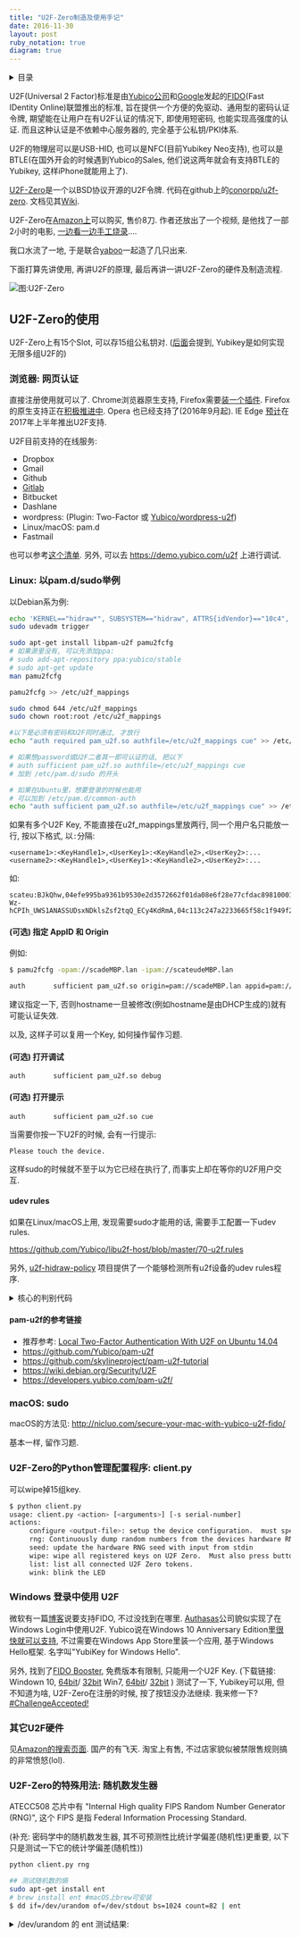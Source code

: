 ```yaml
---
title: "U2F-Zero制造及使用手记"
date: 2016-11-30
layout: post
ruby_notation: true
diagram: true
---
```


<details markdown="1"><summary>目录</summary>
* TOC
{:toc}
</details>

U2F(Universal 2 Factor)标准是由[Yubico公司](https://www.yubico.com/)和[Google](https://www.baidu.com/s?wd=谷歌)发起的[FIDO](https://fidoalliance.org/)(Fast IDentity Online)联盟推出的标准, 旨在提供一个方便的免驱动、通用型的密码认证令牌, 期望能在让用户在有U2F认证的情况下, 即使用短密码, 也能实现高强度的认证. 
而且这种认证是不依赖中心服务器的, 完全基于公私钥/PKI体系. 

U2F的物理层可以是USB-HID, 也可以是NFC(目前Yubikey Neo支持), 也可以是BTLE(在国外开会的时候遇到Yubico的Sales, 他们说这两年就会有支持BTLE的Yubikey, 这样iPhone就能用上了). 

[U2F-Zero](https://u2fzero.com/)是一个以BSD协议开源的U2F令牌. 代码在github上的[conorpp/u2f-zero](https://github.com/conorpp/u2f-zero). 文档见其[Wiki](https://github.com/conorpp/u2f-zero/wiki). 

U2F-Zero在[Amazon上](https://www.amazon.com/U2F-Zero/dp/B01L9DUPK6)可以购买, 售价8刀. 作者还放出了一个视频, 是他找了一部2小时的电影, [一边看一边手工烧录](https://conorpp.com/2016/09/23/designing-and-producing-2fa-tokens-to-sell-on-amazon/)....

我口水流了一地, 于是联合[yaboo](https://leoyaboo.github.io/)一起造了几只出来. 

下面打算先讲使用, 再讲U2F的原理, 最后再讲一讲U2F-Zero的硬件及制造流程. 

![图:U2F-Zero](https://camo.githubusercontent.com/8f7abb7f684061138bd2a0aefa631a6fddad0d35/68747470733a2f2f692e696d6775722e636f6d2f4865725a6857512e6a7067)

## U2F-Zero的使用

U2F-Zero上有15个Slot, 可以存15组公私钥对. ([后面](#yubikey-u2f-u2f-zero15)会提到, Yubikey是如何实现无限多组U2F的)

### 浏览器: 网页认证

直接注册使用就可以了. Chrome浏览器原生支持, Firefox需要[装一个插件](https://addons.mozilla.org/en-US/firefox/addon/u2f-support-add-on/). Firefox的原生支持正在[积极推进中](https://bugzilla.mozilla.org/show_bug.cgi?id=1065729). Opera 也已经支持了(2016年9月起). IE Edge [预计](https://www.yubico.com/2016/07/over-a-dozen-services-supporting-fido-u2f/)在2017年上半年推出U2F支持.

U2F目前支持的在线服务:

 - Dropbox
 - Gmail
 - Github
 - [Gitlab](https://www.yubico.com/why-yubico/for-businesses/developer-platforms/gitlab/)
 - Bitbucket
 - Dashlane
 - wordpress: (Plugin: Two-Factor 或 [Yubico/wordpress-u2f](https://github.com/Yubico/wordpress-u2f))
 - Linux/macOS: pam.d
 - Fastmail

也可以参考[这个清单](http://www.dongleauth.info/). 另外, 可以去 <https://demo.yubico.com/u2f> 上进行调试. 

### Linux: 以pam.d/sudo举例

以Debian系为例:

```bash
echo 'KERNEL=="hidraw*", SUBSYSTEM=="hidraw", ATTRS{idVendor}=="10c4", ATTRS{idProduct}=="8acf", TAG+="uaccess"' >> /etc/udev/rules.d/70-u2f.rules
sudo udevadm trigger

sudo apt-get install libpam-u2f pamu2fcfg
# 如果源里没有, 可以先添加ppa:
# sudo add-apt-repository ppa:yubico/stable
# sudo apt-get update
man pamu2fcfg

pamu2fcfg >> /etc/u2f_mappings

sudo chmod 644 /etc/u2f_mappings
sudo chown root:root /etc/u2f_mappings

#以下是必须有密码和U2F同时通过, 才放行
echo "auth required pam_u2f.so authfile=/etc/u2f_mappings cue" >> /etc/pam.d/sudo 

# 如果想password或U2F二者其一即可认证的话, 把以下
# auth sufficient pam_u2f.so authfile=/etc/u2f_mappings cue
# 加到 /etc/pam.d/sudo 的开头

# 如果在Ubuntu里，想要登录的时候也能用
# 可以加到 /etc/pam.d/common-auth
echo "auth sufficient pam_u2f.so authfile=/etc/u2f_mappings cue" >> /etc/pam.d/common-auth
```

如果有多个U2F Key, 不能直接在u2f_mappings里放两行, 同一个用户名只能放一行, 按以下格式, 以`:`分隔:

```
<username1>:<KeyHandle1>,<UserKey1>:<KeyHandle2>,<UserKey2>:...
<username2>:<KeyHandle1>,<UserKey1>:<KeyHandle2>,<UserKey2>:...
```

如:

```
scateu:BJkQhw,04efe995ba9361b9530e2d3572662f01da08e6f28e77cfdac8981000128c0597ee5d706b7eaee9ea3a79f572654c482daa0ef9193407a3a2b379e284c08bb95a59:axh4xfEr6o_i6z8BAXcW24Q_2AWGgfx2HiW7FURLV-Wz-hCPIh_UWS1ANASSUDsxNDklsZsf2tqQ_ECy4KdRmA,04c113c247a2233665f58c1f949f25c91f9408b7dc769e69c844e147fabc6cba73be629f2dc4a8c559aeab72ca24fcd5bce221b29ea5cd0a52131f2426625376d7
```

#### (可选) 指定 AppID 和 Origin

例如:

```bash
$ pamu2fcfg -opam://scadeMBP.lan -ipam://scateudeMBP.lan

auth       sufficient pam_u2f.so origin=pam://scadeMBP.lan appid=pam://scadeMBP.lan 
```

建议指定一下, 否则hostname一旦被修改(例如hostname是由DHCP生成的)就有可能认证失效. 

以及, 这样子可以复用一个Key, 如何操作留作习题. 

#### (可选) 打开调试

```
auth       sufficient pam_u2f.so debug
```

#### (可选) 打开提示

```
auth       sufficient pam_u2f.so cue
```

当需要你按一下U2F的时候, 会有一行提示:

```
Please touch the device.
```

这样sudo的时候就不至于以为它已经在执行了, 而事实上却在等你的U2F用户交互. 

#### udev rules

如果在Linux/macOS上用, 发现需要sudo才能用的话, 需要手工配置一下udev rules. 

<https://github.com/Yubico/libu2f-host/blob/master/70-u2f.rules>

另外, [u2f-hidraw-policy](https://github.com/amluto/u2f-hidraw-policy/blob/master/u2f_hidraw_id.c) 项目提供了一个能够检测所有u2f设备的udev rules程序. 

<details markdown="1"><summary> 核心的判别代码 </summary>

```c
/*
 * Detect U2F tokens.  See:
 * https://fidoalliance.org/specs/fido-u2f-HID-protocol-v1.0-rd-20141008.pdf
 * http://www.usb.org/developers/hidpage/HUTRR48.pdf
 */

if (type == HID_RPTDESC_TYPE_LOCAL &&
    tag == HID_RPTDESC_LOCAL_ITEM_USAGE) {
	if (usage_page == 0xf1d0 && value == 0x1)
		is_u2f_token = 1;
}
```

</details>

#### pam-u2f的参考链接

 - 推荐参考: [Local Two-Factor Authentication With U2F on Ubuntu 14.04](http://seabre.github.io/blog/2015/10/17/local-two-factor-authentication-with-u2f-on-ubuntu-14-dot-04/)
 - <https://github.com/Yubico/pam-u2f>
 - <https://github.com/skylineproject/pam-u2f-tutorial>
 - <https://wiki.debian.org/Security/U2F>
 - <https://developers.yubico.com/pam-u2f/>

### macOS: sudo

macOS的方法见: <http://nicluo.com/secure-your-mac-with-yubico-u2f-fido/>

基本一样, 留作习题. 

### U2F-Zero的Python管理配置程序: client.py

可以wipe掉15组key. 

```bash
$ python client.py 
usage: client.py <action> [<arguments>] [-s serial-number]
actions:
     configure <output-file>: setup the device configuration.  must specify pubkey output.
     rng: Continuously dump random numbers from the devices hardware RNG.
     seed: update the hardware RNG seed with input from stdin
     wipe: wipe all registered keys on U2F Zero.  Must also press button 5 times.  Not reversible.
     list: list all connected U2F Zero tokens.
     wink: blink the LED
```

### Windows 登录中使用 U2F

微软有一篇[博客](https://blogs.windows.com/business/2015/02/13/microsoft-announces-fido-support-coming-to-windows-10/#S7B8gOOB2Y2xyQc6.97)说要支持FIDO, 不过没找到在哪里. 
[Authasas](https://www.authasas.com/products/diversity-of-supported-authentication-types-and-devices/fido-u2f-authentication/)公司貌似实现了在Windows Login中使用U2F. 
Yubico说在Windows 10 Anniversary Edition里[很快就可以支持](https://www.yubico.com/2016/09/yubikey-works-windows-hello/), 不过需要在Windows App Store里装一个应用, 基于Windows Hello框架. 名字叫"YubiKey for Windows Hello". 

另外, 找到了[FIDO Booster](http://www.vancosys.com/fidobooster/), 免费版本有限制, 只能用一个U2F Key. 
(下载链接: Windown 10, 
<a href="http://www.vancosys.com/Resources/Setup_FIDOboosterUno(64)_Win10.exe">64bit</a>/
<a href="http://www.vancosys.com/Resources/Setup_FIDOboosterUno_Win10(32).exe">32bit</a> Win7,
<a href="http://www.vancosys.com/Resources/Setup_FIDOboosterUno(64).exe">64bit</a>/
<a href="http://www.vancosys.com/Resources/Setup_FIDOboosterUno(32).exe">32bit</a>
)
测试了一下, Yubikey可以用, 但不知道为啥, U2F-Zero在注册的时候, 按了按钮没办法继续. 我来修一下? [#ChallengeAccepted!](https://github.com/conorpp/u2f-zero/issues/40)


### 其它U2F硬件

见[Amazon的搜索页面](https://www.amazon.com/s/?field-keywords=%22FIDO%20U2F%20Security%20Key%22). 国产的有飞天. 淘宝上有售, 不过店家貌似被禁限售规则搞的非常愤怒(lol). 

### U2F-Zero的特殊用法: 随机数发生器

ATECC508 芯片中有 "Internal High quality FIPS Random Number Generator (RNG)", 这个 FIPS 是指 Federal Information Processing Standard. 

(补充: 密码学中的随机数发生器, 其不可预测性比统计学偏差(随机性)更重要, 以下只是测试一下它的统计学偏差(随机性))

```bash
python client.py rng

## 测试随机数的熵
sudo apt-get install ent
# brew install ent #macOS上brew可安装
$ dd if=/dev/urandom of=/dev/stdout bs=1024 count=82 | ent
```

<details markdown="1"><summary> /dev/urandom 的 ent 测试结果: </summary>
```
Entropy = 7.997559 bits per byte.

Optimum compression would reduce the size
of this 83968 byte file by 0 percent.

Chi square distribution for 83968 samples is 285.90, and randomly
would exceed this value 8.92 percent of the times.

Arithmetic mean value of data bytes is 127.5114 (127.5 = random).
Monte Carlo value for Pi is 3.166499929 (error 0.79 percent).
Serial correlation coefficient is 0.002367 (totally uncorrelated = 0.0).
```
</details>

<details markdown="1"><summary> U2F-Zero 的 ent 测试结果: </summary>
```
Entropy = 7.997905 bits per byte.

Optimum compression would reduce the size
of this 84109 byte file by 0 percent.

Chi square distribution for 84109 samples is 245.11, and randomly
would exceed this value 66.06 percent of the times.

Arithmetic mean value of data bytes is 127.4697 (127.5 = random).
Monte Carlo value for Pi is 3.120844628 (error 0.66 percent).
Serial correlation coefficient is -0.004439 (totally uncorrelated = 0.0).
```
</details>

<details markdown="1"><summary> 对照组 /dev/zero 的 ent 测试结果: </summary>
```
scateu@scadeMBP:~$ dd if=/dev/zero of=/dev/stdout bs=1024 count=3000 | ent
Entropy = 0.000000 bits per byte.

Optimum compression would reduce the size
of this 3072000 byte file by 100 percent.

Chi square distribution for 3072000 samples is 783360000.00, and randomly
would exceed this value less than 0.01 percent of the times.

Arithmetic mean value of data bytes is 0.0000 (127.5 = random).
Monte Carlo value for Pi is 4.000000000 (error 27.32 percent).
Serial correlation coefficient is undefined (all values equal!).
```
</details>

请教了一下[统计学<del>家</del>者](https://www.facebook.com/zhangyi.jamie), 她说:

> 读了一下chisquare那部分, 那个percentage像是p value一样. 
> 按照这个标准第二个generator更random. 
> 虽然都基本通过了假设检验的标准. 
> percentage越接近50越random. 

ent程序的[文档](http://www.fourmilab.ch/random/)上说:

> If the percentage is greater than 99% or less than 1%, the sequence is almost certainly not random. If the percentage is between 99% and 95% or between 1% and 5%, the sequence is suspect. Percentages between 90% and 95% and 5% and 10% indicate the sequence is "almost suspect". Note that our JPEG file, while very dense in information, is far from random as revealed by the chi-square test. 


### TODO: 给 U2F-Zero 提供改进

#### 清理某个 Keyhandle

TODO

#### 像Yubikey那样, 支持无限多个绑定

TODO

## U2F 原理

### 概述

Host 方面主要的代码在 `u2f-zero/tools/u2f_zero_client/client.py` 这里. 

`tests/`目录里有测试用例, 可供参考. 

以下摘自[U2F Overview](https://fidoalliance.org/specs/u2f-specs-master/fido-u2f-overview.html):

> The U2F device and protocol need to guarantee user privacy and security. At the core of the protocol, the U2F device has a capability (ideally, embodied in a secure element) which mints an origin-specific public/private key pair. The U2F device gives the public key and a Key Handle to the origin online service or website during the user registration step.   
> Later, when the user performs an authentication, the origin online service or website sends the Key Handle back to the U2F device via the browser. The U2F device uses the Key Handle to identify the user's private key, and creates a signature which is sent back to the origin to verify the presence of the U2F device. Thus, the Key Handle is simply an identifier of a particular key on the U2F device.   
> The key pair created by the U2F device during registration is origin specific. During registration, the browser sends the U2F device a hash of the origin (combination of protocol, hostname and port). The U2F device returns a public key and a Key Handle.  Very importantly, the U2F device encodes the requesting origin into the Key Handle.  Later, when the user attempts to authenticate, the server sends the user's Key Handle back to the browser. The browser sends this Key Handle and the hash of the origin which is requesting the authentication. The U2F device ensures that it had issued this Key Handle to that particular origin hash before performing any signing operation. If there is a mismatch no signature is returned.   
> This origin check ensures that the public keys and Key Handles issued by a U2F device to a particular online service or website cannot be exercised by a different online service or website (i.e., a site with a different name on a valid SSL certificate).  This is a critical privacy property -- assuming the browser is working as it should, a site can verify identity strongly with a user's U2F device only with a key which has been issued to that particular site by that particular U2F device. If this origin check was not present, a public key and Key Handle issued by a U2F device could be used as a 'supercookie' which allows multiple colluding sites to strongly verify and correlate a particular user's identity.

<div class="diagram">
participant Device
participant Browser
participant Server
Browser->Server: username and password
Note over Server: verify password
Note over Server: generate challenge
Server->Browser:  challenge
Browser->Device: challenge
Note over Device: user touches button
Device-->Browser: response
Browser->Server: response
Note over Server: verify response
</div>


#### 数据格式

 - [出处](https://fidoalliance.org/specs/fido-u2f-v1.0-nfc-bt-amendment-20150514/fido-u2f-raw-message-formats.html)

In this current version of U2F, the framing is defined based on the ISO7816-4:2005 extended APDU format. 

#### 参考代码

 - [conorpp/u2f-zero](https://github.com/conorpp/u2f-zero)
 - [google/u2f-ref-code](https://github.com/google/u2f-ref-code/) 其中有 U2FTest/HIDTest 值得参考
 - [flynn/u2f](https://github.com/flynn/u2f)
 - [npmjs: u2f-client](https://www.npmjs.com/package/u2f-client)
 - [Yubico: Protocol Details of U2F](https://developers.yubico.com/U2F/Protocol_details/Specification.html)
 - [把Arduino做成U2F Key](http://hackaday.com/2015/11/09/turning-a-teensy-into-a-u2f-key/)
   - http://tinyhack.com/2015/11/08/teensy-lc-u2f-key/
   - 这个链接中对U2F协议的描述也比较好
   - https://github.com/yohanes/teensy-u2f

<details markdown="1"> <summary> 测试flynn/u2f(对Yubikey): </summary>
```
(sid)scateu@localhost:~/dev/go/u2f-go/u2ftoken/example$ sudo ./main
2016/10/30 21:36:54 manufacturer = "Yubico", product = "Yubico Yubikey NEO OTP+U2F+CCID", vid = 0x0116, pid = 0x1050
2016/10/30 21:36:55 version: U2F_V2
2016/10/30 21:36:55 registering, provide user presence
2016/10/30 21:37:07 registered: 0504[1518 fewer characters...]6dcf85
2016/10/30 21:37:07 key handle: 8479a4fc387a890acb796f0e80eb4fc1fea31ede4a39b7923e6d256edf9e9207edb280101fa4373728f10dd6d66cdc9959deda38faffc3f8156d26f9cea71a60
```
</details>

<details markdown="1"> <summary> google/u2f-ref-code 的测试(对Yubikey): </summary>
```
(sid)scateu@localhost:~/tmp/u2f-ref-code/u2f-tests/HID$ sudo ./HIDTest  /dev/hidraw1
PASS(test_Idle())
PASS(test_Init())
PASS(test_BasicInit())
PASS(test_Unknown(U2FHID_SYNC))
PASS(test_InitOnNonBroadcastEchoesCID())
PASS(test_InitUnderLock())
PASS(test_InitSelfAborts())
PASS(test_InitOther())
PASS(test_OptionalWink())
PASS(test_Lock())
PASS(test_Echo())
PASS(test_LongEcho())
PASS(test_Timeout())
PASS(test_WrongSeq())
PASS(test_NotCont())
PASS(test_NotFirst())
PASS(test_Limits())
PASS(test_Busy())
PASS(test_LeadingZero())
PASS(test_Idle(2.0))
PASS(test_NothingOnChannel0())
PASS(test_OnlyInitOnBroadcast())
PASS(test_Descriptor())

(sid)scateu@localhost:~/tmp/u2f-ref-code/u2f-tests/HID$ sudo ./U2FTest /dev/hidraw1
PASS(check_Compilation())
PASS(test_Version())
PASS(test_UnknownINS())
PASS(test_WrongLength_U2F_VERSION())
PASS(test_WrongLength_U2F_REGISTER())
PASS(test_BadCLA())
PASS(test_Enroll(0x6985))
Touch device and hit enter..
PASS(test_Enroll(0x9000))
PASS(test_Sign(0x6985))
PASS(test_Sign(0x6985, true))
PASS(test_Sign(0x6a80))
PASS(test_Sign(0x6a80))
Touch device and hit enter..
PASS(test_Sign(0x6985, true))
PASS(ctr1 = test_Sign(0x9000))
PASS(test_Sign(0x6985))
Touch device and hit enter..
PASS(ctr2 = test_Sign(0x9000))
```
</details>

### U2F-Zero Firmware 代码阅读


#### 开启调试输出

```c
firmware/inc/app.h
42://#define U2F_PRINT
```

#### 测试模式

需要定义或干宏如: `SHA_TEST` 等.  见`tests/test.c`

#### USB HID 指令集

<details markdown="1"><summary> 自定义的命令 custom.h: </summary>
```cpp
#define U2F_CUSTOM_GET_RNG		0x21
#define U2F_CUSTOM_SEED_RNG		0x22
#define U2F_CUSTOM_WIPE_KEYS		0x23
#define U2F_CUSTOM_WINK			0x24
```
</details>

<details markdown="1"><summary> SETUP时的标准指令: </summary> 
```cpp
#define U2F_CONFIG_GET_SERIAL_NUM			0x80
#define	U2F_CONFIG_IS_BUILD				0x81
#define U2F_CONFIG_IS_CONFIGURED			0x82
#define U2F_CONFIG_LOCK					0x83
#define U2F_CONFIG_GENKEY				0x84
```
</details>

U2F交互的指令处理大部分在 `u2f_hid.c: void u2f_hid_request(struct u2f_hid_msg* req)`里面. 

<details markdown="1"><summary>U2F Native Command:</summary> 
```cpp
// U2F native commands
#define U2F_REGISTER 						0x01
#define U2F_AUTHENTICATE 					0x02
#define U2F_VERSION 						0x03
#define U2F_VENDOR_FIRST 					0xc0
#define U2F_VENDOR_LAST 					0xff
```
</details>

所以总体的处理流程是 `u2f_hid --> u2f --> u2f_atecc`



#### 最大容量能存几个证书?

15个:

```cpp
inc/app.h:
#define U2F_ATTESTATION_KEY_SLOT        15
```

#### Yubikey U2F 为什么可以关联无穷多组? 而U2F-Zero只能存15组


> There is no practical limit to the U2F secured services the Security Key can be associated with. During the registration process, the key pairs are generated on the device (secure element) but the key pairs are not stored on the Security Key. Instead, the key pair (public key and encrypted private key) are stored by each relying party/service that initiated the registration. Therefore, this approach allows for an unlimited number of services to be associated with the Security Key.

 - <https://www.yubico.com/2014/11/yubicos-u2f-key-wrapping/>

U2F标准中是支持两种方式, 一种是把Key Pair存到Yubikey里, 但是这样的话有存储上限; 另一种是让网站那一侧存储生成的Public Key和被Yubikey加密过的Private Key, 认证的时候把这两个都发给Yubikey, 这样Yubikey就拿设备主密钥解密, 从而有了这个Private Key, 从而可以其实无限组U2F认证.  而这种方式虽然从机制是来说是安全的, 但是毕竟Private Key离开了设备, 并不令人开心. 于是Yubikey的实现方案是引入一个随机数Nonce, 网站那一侧存Nonce, 认证的时候把Nonce发到Yubikey上, 从而重生成出原来的Private Key. 

Yubikey的方式见下图:

![Yubico关于Yubikey U2F可无限注册的图示](https://www.yubico.com/wp-content/uploads/2014/11/key_wrapping.png)

*Note*: 在多数密码系统里, 可以根据Private Key生成Public Key:


> That depends on the crypto system.  
> In RSA, we have (citing Wikipedia):  
> The public key consists of the modulus n and the public (or encryption) exponent e. The private key consists of the modulus n and the private (or decryption) exponent d which must be kept secret.  
> Now if we have n and d (the private key), we are only missing e for the public key. But e is often fairly small (less than three digits), or even fixed (a common value is 65537). In these cases getting the public key is trivial.  
> For Elliptic Curve Diffie-Hellman, the private key is d, and the public key dG (with G also public), so it's trivial as well.  
> In most asymmetrical crypto system implementation, the only fact that is ensured is that you cannot find the private key from the public key. The other way round, finding the public key from the private key is trivial in most case.

(此部分也转载到了这个[中文wiki](https://github.com/The-Orizon/YubiKeyUserGroup/blob/master/2016-09-11-about-yubikey-4.md).)

另外,  在[Github](https://github.com/conorpp/u2f-zero/issues/38)上最近也有人在讨论这件事. 

### demo.yubico.com

(另一个DEMO: <https://akisec.com/demo/>)

<https://demo.yubico.com/u2f>

<details markdown="1"> <summary> 注册过程:  </summary> 
```
Login Data
username: scateu
password: scateu

Registration Data
origin: https://demo.yubico.com
version: U2F_V2
challenge: 9J4Y-5JFuGlWxA8Oz-ue_6i8160lhMMSCSn2Sst4ybM
appId: https://demo.yubico.com

Response Data
clientData: {"typ":"navigator.id.finishEnrollment","challenge":"9J4Y-5JFuGlWxA8Oz-ue_6i8160lhMMSCSn2Sst4ybM","origin":"https://demo.yubico.com","cid_pubkey":"unused"}
registrationData: 0504[1519 fewer characters...]33d

Attestation Certificate
Certificate:
    Data:
        Version: 3 (0x2)
        Serial Number: 174263295 (0xa630bff)
    Signature Algorithm: sha256WithRSAEncryption
        Issuer: CN=Yubico U2F Root CA Serial 457200631
        Validity
            Not Before: Aug  1 00:00:00 2014 GMT
            Not After : Sep  4 00:00:00 2050 GMT
        Subject: CN=Yubico U2F EE Serial 174263295
        Subject Public Key Info:
            Public Key Algorithm: id-ecPublicKey
                Public-Key: (256 bit)
                pub: 
                    04:a4:23:64:5d:ba:8b:23:ed:6c:d9:e5:e4:8b:93:
		    [3 fewer lines..]
                    00:d4:26:d0:9f
                ASN1 OID: prime256v1
        X509v3 extensions:
            1.3.6.1.4.1.41482.2: 
                1.3.6.1.4.1.41482.1.2
    Signature Algorithm: sha256WithRSAEncryption
         65:39:b0:32:a1:cf:c4:48:d2:07:ae:14:9b:0a:b6:b4:60:ca:
	 [13 lines removed....]
         65:51:61:b4
-----BEGIN CERTIFICATE-----
MIICLjCCARigAwIBAgIECmML/zALBgkqhkiG9w0BAQswLjEsMCoGA1UEAxMjWXVi
[10 lines removed...]
F3MgmDRkJ++/a2pV0wAYfPC3tC57BtBdH/UXEB8xZVFhtA==
-----END CERTIFICATE-----

```
</details>

<details markdown="1"> <summary> 验证过程: </summary> 
```
Login Data
username: scateu
password: scateu

Challenge Data
version: U2F_V2
challenge: CbxdAfbOc_S09coJQCs7JOvx9TYHAFSfPlyWLHUZddI
keyHandle: c_NlkEhsJMDN7r_yVXrYAXSS-ZSrAAeep2QJirChH49Frp41_4j9Q_VvKlGS2pOgSBdlGGVjOb8x6NT7n1w4yQ

Response Data
clientData: {"typ":"navigator.id.getAssertion","challenge":"CbxdAfbOc_S09coJQCs7JOvx9TYHAFSfPlyWLHUZddI","origin":"https://demo.yubico.com","cid_pubkey":"unused"}
signatureData: AQAAAAwwRgIhAOEUulp7hYWZuxWfCHEgDPdr4WRwRI7a1j2eKyA8xbyXAiEA-xXrglVrMro7bFr7dAg-MoXi2PSfjhufhD9nJWHdDcw

Authentication Parameters
touch: true
counter: 12
```
</details>


### 文献参考

 - [FIDO的所有Specs列表](http://fidoalliance.org/specs/)
 - [FIDO联盟关于U2F原理的Overview](https://fidoalliance.org/specs/fido-u2f-overview-ps-20150514.pdf)
 - [FIDO联盟关于U2F HID接口的Overview](https://fidoalliance.org/specs/fido-u2f-HID-protocol-v1.0-rd-20141008.pdf)
 - [Yubico: U2F协议的描述](https://developers.yubico.com/U2F/Protocol_details/)
   - [Yubico: U2F Technical Overview](https://developers.yubico.com/U2F/Protocol_details/Overview.html)
 - [FIDO联盟: U2F spec](https://fidoalliance.org/specs/fido-u2f-v1.0-nfc-bt-amendment-20150514/fido-u2f-raw-message-formats.html)
 - [Github: Virtual U2F 项目](https://github.com/mplatt/virtual-u2f)
 - [Yubico: Google 使用了两年FIDO U2F Security Keys之后的体验报告](https://www.yubico.com/2016/02/use-of-fido-u2f-security-keys-focus-of-2-year-google-study/)


## U2F-Zero硬件分析及制造流程

```text
+-----------+      +--------------+ 
| ATECC508A |      | Silabs       |
|           | <--> | EFM8UB11F16G | <--USB--> Host
+-----------+      +--------------+
  密码学芯片          单片机       
```

### Datasheet

 - <https://www.silabs.com/Support%20Documents/TechnicalDocs/EFM8UB1_DataSheet.pdf>
   - [Debugger使用说明](https://www.silabs.com/Support%20Documents/TechnicalDocs/8-bit-USB-Debug-Adapter.pdf)
   - [Debugger页面](https://www.silabs.com/products/mcu/Pages/USBDebug.aspx)
 - [ATECC508A Datasheet Summary](http://www.atmel.com/Images/Atmel-8923S-CryptoAuth-ATECC508A-Datasheet-Summary.pdf)
   - [All Documents](http://www.atmel.com/devices/ATECC508A.aspx?tab=documents)
   - [Application Note: CryptoAuthentication Personalization Guide](http://www.atmel.com/Images/Atmel-8845-CryptoAuth-ATSHA204A-ATECC508A-Personalization-Guide-ApplicationNote.pdf)
   - [Application Note: Public Key Validation](http://www.atmel.com/Images/Atmel-8932-CryptoAuth-ATECC508A-Public-Key-Validation_ApplicationNote.pdf)
   - Reference the respective ATECC508A full datasheet **(available under NDA)**

<details markdown="1"><summary> 密码学芯片 Atmel ATECC508 的特性列表: </summary>

 - Cryptographic Co-processor with Secure Hardware-based Key Storage
 - Performs High-Speed Public Key (PKI) Algorithms
   - ECDSA: FIPS186-3 Elliptic Curve Digital Signature Algorithm
   - ECDH: FIPS SP800-56A Elliptic Curve Diffie-Hellman Algorithm
 - NIST Standard P256 Elliptic Curve Support
 - SHA-256 Hash Algorithm with HMAC Option
 - Host and Client Operations
 - 256-bit Key Length
 - Storage for up to 16 Keys
 - Two high-endurance monotonic counters
 - Guaranteed Unique 72-bit Serial Number
 - Internal High-quality FIPS Random Number Generator (RNG)
 - 10Kb EEPROM Memory for Keys, Certificates, and Data
 - Storage for up to 16 Keys
 - Multiple Options for Consumption Logging and One Time Write Information
 - Intrusion Latch for External Tamper Switch or Power-on Chip Enablement. Multiple I/O Options:
   - High-speed Single Pin Interface, with One GPIO Pin
   - 1MHz Standard I2C Interface
 - 2.0V to 5.5V Supply Voltage Range
 - 1.8V to 5.5V IO levels
 - `< 150nA` Sleep Current
 - 8-pad UDFN, 8-lead SOIC, and 3-lead CONTACT Packages

</details>

### USB 烧写流程

详细流程见其[Wiki:Building a U2F Token](https://github.com/conorpp/u2f-zero/wiki/Building-a-U2F-Token)

1. 使用[Simplicity Studio(一定要v3)](https://www.silabs.com/products/mcu/Pages/simplicity-studio-version3.aspx)和编程器, 刷入一个初始固件`SETUP.hex`, 供后面配置证书使用. 
  - 编程器刷写时, 要把U2F-Zero插到电脑上供电
  - (这个固件也可以自行编译, 编译的时候要开启`ATECC_SETUP_DEVICE`宏, 才能生成这一种固件)
2. (只做一遍就行) `ca/genca.sh` 生成 CA 证书
3. (每一个Key都要做一遍)  `./setup_device.sh gencert/ca/key.pem`
  - 功能为: "lock ATECC508 configuration, pull public key, and create attestation certificate"
4. 上一步中, `../firmware/src/cert.c`已经被重写, 于是打开IDE, 重新编译固件, 再次烧入Key. 

**MAYBE** 使用Arduino做为编程器: <https://github.com/x893/C2.Flash>

### Attestation Cert

[Attestation]{认证,鉴证,证实}
证书是用于验证USB Key的合法性.
[W3C:FIDO 2.0:Key Attestation Format](https://www.w3.org/Submission/2015/SUBM-fido-key-attestation-20151120/) 中有表述. 

有趣的是, U2F-Zero 的 `inc/u2f.h` 里有这样一个定义:

```c
// Key id/handle for the private key for attestation
#define U2F_ATTESTATION_HANDLE              ((uint8_t *)"\x00\x00\x00\x00")
```
另外, 在 Registration 过程中, 需要用 Attestation Key 对 req 进行签署. (用的是ECDSA算法)
而在 Authentication 过程中, 调用的是 req 里传入的 Key Handle 对应的 Key 来签署了. (用的也是ECDSA算法)

对于U2F-Zero来说, EEPROM上可以存16组key. 其中第16组是Attestation Key. 用于验证设备本身. 这个Key Pair会在密码学芯片上产生, 导出Public Key, 然后被根证书签一下, 然后写到单片机固件中, 烧回单片机上. 

#### 分析: u2f-zero/tools/setup_device.sh 中的证书生成过程

**为了看的明白, 我把`setup_device.sh`脱一下水**

由于`setup_device.sh`里面被作者加入了一些适用于批量烧写及SN号写入的脚本, 看起来很混乱. 把这些逻辑去除, 发现这个设置脚本就做了几件事:

```bash
echo "configuring..."
client.py configure pubkey.hex >/dev/null
echo "generate attestation certificate..."
gencert.sh gencert/ca/key.pem "$(cat pubkey.hex)" attest.der > ../firmware/src/cert.c
echo "Open Simplicity Studio and rebuild final program."
echo "Then you can erase and reprogram U2F Token."
```

- 与设备交互, 生成 `pubkey.hex` 文件(猜测应该是在设备上生成了私钥)
- 调用 `gencert.sh` 生成 `attest.der` 
  - `hex2pubkey`
      - 把`pubkey.hex`恢复成pem格式`pubkey.pem`(是一个prime256v1 ECC public key)
      - hex的格式是, 前64字节是坐标`x`, 后64字节是坐标`y`. 
  - `signcert`
      - 用CA的私钥`gencert/ca/key.pem`签了一下上述公钥`pubkey.pem`, 导出为证书`attest.der`文件. 
      - `signcert.c`里面默认使用了`CN=u2fzero.com`等证书Subject信息. 按wiki的说法是, 如果有需要的话, 可以改这个. 
  - 调用`cbytes.py`, 处理了一下中间生成的`attest.der`(转成ASCII, 打印到标准输出), 管道写入 `../firmware/src/cert.c`

*NOTE*: `src/cert.c`在`u2f_register()`中被`u2f_get_attestation_cert`调用, 通过USB返回给Host. 

*NOTE*: `../firmware/src/descriptors.c`里有定义U2F-Zero的SN. 



#### U2F-Zero预置的Attestation Cert

位于`firmware/src/cert.c`里面:

```
Signature Algorithm: ecdsa-with-SHA256
Issuer: C=VA, O=ConorCo LLC, CN=u2fzero.com
```

<details markdown="1"><summary> firmware/src/cert.c 预置证书的详细内容 </summary>
```bash
$ man x509 #可以参考Man Page
$ openssl x509 -in b.pem -text
Certificate:
    Data:
        Version: 1 (0x0)
        Serial Number: 1 (0x1)
        Signature Algorithm: ecdsa-with-SHA256
        Issuer: C=VA, O=ConorCo LLC, CN=u2fzero.com
        Validity
            Not Before: Jul 26 04:53:09 2016 GMT
            Not After : Jul 25 04:53:09 2022 GMT
        Subject: C=VA, O=ConorCo LLC, CN=u2fzero.com
        Subject Public Key Info:
            Public Key Algorithm: id-ecPublicKey
            EC Public Key:
                pub:
                    04:7e:b9:41:e6:14:25:3d:85:b2:45:3f:dc:df:6d:
                    0f:02:52:d5:da:fb:5a:fe:db:a8:f2:01:e0:03:c9:
                    e5:2b:1d:bf:64:03:34:33:e6:e0:c1:a1:21:53:6d:
                    a5:7c:c5:82:b5:d1:53:54:fb:99:bb:27:ec:18:78:
                    48:23:34:09:5b
                ASN1 OID: prime256v1
    Signature Algorithm: ecdsa-with-SHA256
        30:46:02:21:00:b9:01:10:f1:18:b4:f0:bd:35:3b:6a:60:55:
        8d:e8:3a:88:70:8a:3c:03:2b:14:56:58:fe:11:29:7d:3a:05:
        ce:02:21:00:f4:d8:89:1a:fc:36:5a:d7:f2:e9:8d:5a:b3:4b:
        ae:a2:a1:48:80:db:37:14:c3:b7:56:bb:2b:12:69:f2:07:cd
-----BEGIN CERTIFICATE-----
MIIBWzCCAQACAQEwCgYIKoZIzj0EAwIwOTELMAkGA1UEBhMCVkExFDASBgNVBAoM
C0Nvbm9yQ28gTExDMRQwEgYDVQQDDAt1MmZ6ZXJvLmNvbTAeFw0xNjA3MjYwNDUz
MDlaFw0yMjA3MjUwNDUzMDlaMDkxCzAJBgNVBAYTAlZBMRQwEgYDVQQKDAtDb25v
ckNvIExMQzEUMBIGA1UEAwwLdTJmemVyby5jb20wWTATBgcqhkjOPQIBBggqhkjO
PQMBBwNCAAR+uUHmFCU9hbJFP9zfbQ8CUtXa+1r+26jyAeADyeUrHb9kAzQz5uDB
oSFTbaV8xYK10VNU+5m7J+wYeEgjNAlbMAoGCCqGSM49BAMCA0kAMEYCIQC5ARDx
GLTwvTU7amBVjeg6iHCKPAMrFFZY/hEpfToFzgIhAPTYiRr8NlrX8umNWrNLrqKh
SIDbNxTDt1a7KxJp8gfN
-----END CERTIFICATE-----
```
</details>

#### TODO client.py configure 过程

本节参考[Application Note: Personalization Guide](http://www.atmel.com/Images/Atmel-8845-CryptoAuth-ATSHA204A-ATECC508A-Personalization-Guide-ApplicationNote.pdf). 

 - 一共有16个Slot
 - ATECC508A的I2C地址是`0xC0`
 -

按照`u2f-zero/tools/u2f_zero_client/client.py`中的`do_configure`

```
config: (共113 bytes)

0000: 0123 6d10 0000 5000 d72c a571 eec0 8500  .#m...P..,.q....
0010: c000 5500 83a0 83a0 83a0 83a0 83a0 83a0  ..U.............
0020: 83a0 83a0 83a0 83a0 83a0 83a0 83a0 83a0  ................
0030: 83a0 83a0 ffff ffff 0000 0000 ffff ffff  ................
0040: 0000 0000 ffff ffff ffff ffff ffff ffff  ................
0050: ffff ffff 0000 5555 ffff 0000 0000 0000  ......UU........
0060: 1300 1300 1300 1300 1300 1300 1300 1300  ................
0070: 1300 1300 1300 1300 1300 1300 1300 3300  ..............3.
0080: 0a                                       .
```

## 习题: 使用python hid控制一下U2F-Zero

Wink一下: (以下摘自`client.py`, 并不是U2F的通用协议)

```python
import hid
h = hid.device()
h.open(0x10c4, 0x8acf, None)
h.write([0,0xff,0xff,0xff,0xff, 0x24, 0, 0])
```


## See Also

 - [我: 一点微小的密码学知识](/2016/11/25/crypto-note.html)
 - [赵一开: YubiKey入手和介绍](https://blog.blahgeek.com/yubikey-intro/)
 - [赵一开: Yubikey使用一年总结](https://blog.blahgeek.com/yubikey-review/)
 - [大鹰: YubiKey 4 简介与配置](https://bigeagle.me/2016/02/yubikey-4/)
 - [大鹰: GPG 与 SSH Agent 转发](https://bigeagle.me/2016/07/GPG-and-SSH-agent-forwarding/)
 - [喵王: PAM 配置简介](https://innull.com/pam-configuration-how-to/)
 - [HN上的讨论](https://news.ycombinator.com/item?id=11950664)
